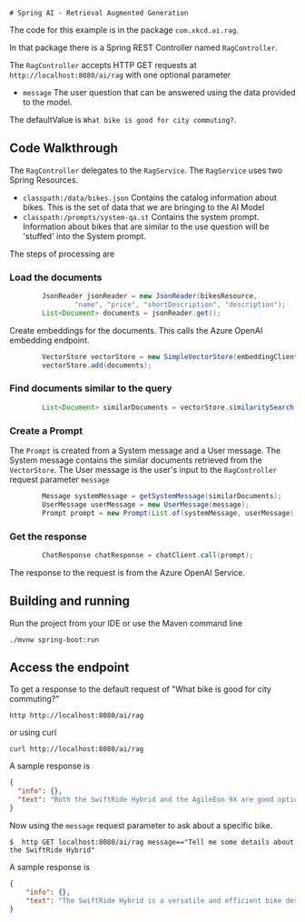     # Spring AI - Retrieval Augmented Generation

The code for this example is in the package `com.xkcd.ai.rag`.

In that package there is a Spring REST Controller named `RagController`.

The `RagController` accepts HTTP GET requests at `http://localhost:8080/ai/rag` with one optional parameter

* `message` The user question that can be answered using the data provided to the model.
 
The defaultValue is `What bike is good for city commuting?`.

## Code Walkthrough

The `RagController` delegates to the `RagService`. The `RagService` uses two Spring Resources.

* `classpath:/data/bikes.json` Contains the catalog information about bikes.  This is the set of data that we are bringing to the AI Model
* `classpath:/prompts/system-qa.st` Contains the system prompt.  Information about bikes that are similar to the use question will be 'stuffed' into the System prompt.


The steps of processing are

### Load the documents

```java
        JsonReader jsonReader = new JsonReader(bikesResource,
                "name", "price", "shortDescription", "description");
        List<Document> documents = jsonReader.get();
```

Create embeddings for the documents.  This calls the Azure OpenAI embedding endpoint.

```java
        VectorStore vectorStore = new SimpleVectorStore(embeddingClient);
        vectorStore.add(documents);
```
### Find documents similar to the query

```java
        List<Document> similarDocuments = vectorStore.similaritySearch(message);
```

### Create a Prompt

The `Prompt` is created from a System message and a User message.  The System message contains the similar documents retrieved from the `VectorStore`.  The User message is the user's input to the `RagController` request parameter `message`

```java
        Message systemMessage = getSystemMessage(similarDocuments);
        UserMessage userMessage = new UserMessage(message);
        Prompt prompt = new Prompt(List.of(systemMessage, userMessage));
```

### Get the response

```java
        ChatResponse chatResponse = chatClient.call(prompt);
```

The response to the request is from the Azure OpenAI Service.

## Building and running

Run the project from your IDE or use the Maven command line
```
./mvnw spring-boot:run
```

## Access the endpoint

To get a response to the default request of "What bike is good for city commuting?"

```shell
http http://localhost:8080/ai/rag
```
or using curl
```shell
curl http://localhost:8080/ai/rag
```

A sample response is

```json
{
  "info": {},
  "text": "Both the SwiftRide Hybrid and the AgileEon 9X are good options for city commuting, as they are designed for daily commutes and recreational rides. They both have efficient electric assist, integrated lights, and components that provide a comfortable and reliable cycling experience. Ultimately, the choice depends on your personal preferences and needs."
}
```

Now using the `message` request parameter to ask about a specific bike.

```shell
$  http GET localhost:8080/ai/rag message=="Tell me some details about the SwiftRide Hybrid"
```

A sample response is

```json
{
    "info": {},
    "text": "The SwiftRide Hybrid is a versatile and efficient bike designed for riders who want a smooth and enjoyable ride on various terrains. It features a lightweight and durable aluminum frame, a powerful electric motor that offers a speedy assist, a removable and fully-integrated 500Wh battery, a 10-speed Shimano drivetrain, hydraulic disc brakes for precise stopping power, wide puncture-resistant tires for stability, and integrated lights for enhanced visibility. The bike is priced at $3999.99."
}
```


